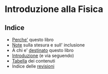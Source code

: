 # Introduzione alla Fisica

## Indice

- [Perche'](perche.md) questo libro
- [Note](note.md) sulla stesura e sull' inclusione
- A chi e' [destinato](destinato.md) questo libro
- [Introduzione](introduzione.md) (e via seguendo)
- [Tabella](toc.md) dei contenuti 
- Indice delle [revisioni](revisioni.md)
